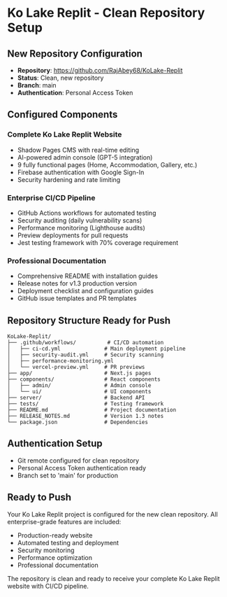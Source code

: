 # Ko Lake Replit - Clean Repository Setup

## New Repository Configuration
- **Repository**: https://github.com/RajAbey68/KoLake-Replit
- **Status**: Clean, new repository
- **Branch**: main
- **Authentication**: Personal Access Token

## Configured Components

### Complete Ko Lake Replit Website
- Shadow Pages CMS with real-time editing
- AI-powered admin console (GPT-5 integration)
- 9 fully functional pages (Home, Accommodation, Gallery, etc.)
- Firebase authentication with Google Sign-In
- Security hardening and rate limiting

### Enterprise CI/CD Pipeline
- GitHub Actions workflows for automated testing
- Security auditing (daily vulnerability scans)
- Performance monitoring (Lighthouse audits)
- Preview deployments for pull requests
- Jest testing framework with 70% coverage requirement

### Professional Documentation
- Comprehensive README with installation guides
- Release notes for v1.3 production version
- Deployment checklist and configuration guides
- GitHub issue templates and PR templates

## Repository Structure Ready for Push
```
KoLake-Replit/
├── .github/workflows/          # CI/CD automation
│   ├── ci-cd.yml              # Main deployment pipeline
│   ├── security-audit.yml     # Security scanning
│   ├── performance-monitoring.yml
│   └── vercel-preview.yml     # PR previews
├── app/                       # Next.js pages
├── components/                # React components
│   ├── admin/                 # Admin console
│   └── ui/                    # UI components
├── server/                    # Backend API
├── tests/                     # Testing framework
├── README.md                  # Project documentation
├── RELEASE_NOTES.md           # Version 1.3 notes
└── package.json               # Dependencies
```

## Authentication Setup
- Git remote configured for clean repository
- Personal Access Token authentication ready
- Branch set to 'main' for production

## Ready to Push
Your Ko Lake Replit project is configured for the new clean repository. All enterprise-grade features are included:

- Production-ready website
- Automated testing and deployment
- Security monitoring
- Performance optimization
- Professional documentation

The repository is clean and ready to receive your complete Ko Lake Replit website with CI/CD pipeline.